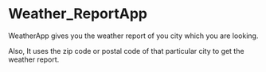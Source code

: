 # Weather_ReportApp
WeatherApp gives you the weather report of you city which you are looking.

Also, It uses the zip code or postal code of that particular city to get the weather report.

